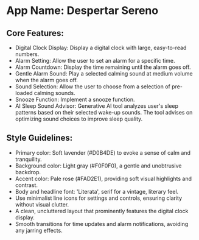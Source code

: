 # **App Name**: Despertar Sereno

## Core Features:

- Digital Clock Display: Display a digital clock with large, easy-to-read numbers.
- Alarm Setting: Allow the user to set an alarm for a specific time.
- Alarm Countdown: Display the time remaining until the alarm goes off.
- Gentle Alarm Sound: Play a selected calming sound at medium volume when the alarm goes off.
- Sound Selection: Allow the user to choose from a selection of pre-loaded calming sounds.
- Snooze Function: Implement a snooze function.
- AI Sleep Sound Advisor: Generative AI tool analyzes user's sleep patterns based on their selected wake-up sounds. The tool advises on optimizing sound choices to improve sleep quality.

## Style Guidelines:

- Primary color: Soft lavender (#D0B4DE) to evoke a sense of calm and tranquility.
- Background color: Light gray (#F0F0F0), a gentle and unobtrusive backdrop.
- Accent color: Pale rose (#FAD2E1), providing soft visual highlights and contrast.
- Body and headline font: 'Literata', serif for a vintage, literary feel.
- Use minimalist line icons for settings and controls, ensuring clarity without visual clutter.
- A clean, uncluttered layout that prominently features the digital clock display.
- Smooth transitions for time updates and alarm notifications, avoiding any jarring effects.